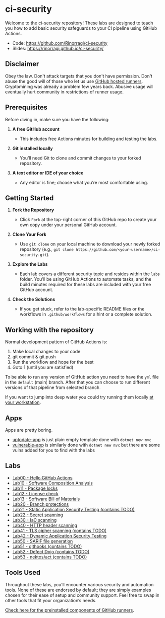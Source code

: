 # ci-security

Welcome to the ci-security repository! These labs are designed to teach you how to add basic security safeguards to your CI pipeline using GitHub Actions.

- Code: <https://github.com/Rinorragi/ci-security>
- Slides: <https://rinorragi.github.io/ci-security/>

## Disclaimer

Obey the law. Don't attack targets that you don't have permission. Don't abuse the good will of those who let us use [GitHub hosted runners](https://docs.github.com/en/actions/using-github-hosted-runners/using-github-hosted-runners/about-github-hosted-runners). Cryptomining was already a problem few years back. Abusive usage will eventually hurt community in restrictions of runner usage.

## Prerequisites

Before diving in, make sure you have the following:

1. **A free GitHub account**

   - This includes free Actions minutes for building and testing the labs.

2. **Git installed locally**

   - You’ll need Git to clone and commit changes to your forked repository.

3. **A text editor or IDE of your choice**
   - Any editor is fine; choose what you’re most comfortable using.

## Getting Started

1. **Fork the Repository**

   - Click `Fork` at the top-right corner of this GitHub repo to create your own copy under your personal GitHub account.

2. **Clone Your Fork**

   - Use `git clone` on your local machine to download your newly forked repository (e.g., `git clone https://github.com/<your-username>/ci-security.git`).

3. **Explore the Labs**

   - Each lab covers a different security topic and resides within the `labs` folder. You’ll be using GitHub Actions to automate tasks, and the build minutes required for these labs are included with your free GitHub account.

4. **Check the Solutions**
   - If you get stuck, refer to the lab-specific README files or the workflows in `.github/workflows` for a hint or a complete solution.

## Working with the repository

Normal development pattern of GitHub Actions is:

1. Make local changes to your code
2. git commit & git push
3. Run the workflow and hope for the best
4. Goto 1 (until you are satisfied)

To be able to run any version of GitHub action you need to have the `yml` file in the `default` (main) branch. After that you can choose to run different versions of that pipeline from selected branch.

If you want to jump into deep water you could try running them locally [at your workstation](/labs/lab5x-next-steps/lab53-act/README.md).

## Apps

Apps are pretty boring.

- [uptodate-app](https://github.com/Rinorragi/ci-security/tree/main/apps/uptodate-app) is just plain empty template done with `dotnet new mvc`
- [vulnerable-app](https://github.com/Rinorragi/ci-security/tree/main/apps/vulnerable-app) is similarly done with `dotnet new mvc` but there are some vulns added for you to find with the labs

## Labs

- [Lab00 - Hello GitHub Actions](/labs/lab0x-hello-github-actions/lab00-hello-github-actions/README.md)
- [Lab10 - Software Composition Analysis](/labs/lab1x-dependencies/lab10-sca/README.md)
- [Lab11 - Package locks](/labs/lab1x-dependencies/lab11-package-locks/README.md)
- [Lab12 - License check](/labs/lab1x-dependencies/lab12-license-check/README.md)
- [Lab13 - Software Bill of Materials](/labs/lab1x-dependencies/lab13-sbom/README.md)
- [Lab20 - Branch protections](/labs/lab2x-development/lab20-branch-protections/README.md)
- [Lab21 - Static Application Security Testing (contains TODO)](/labs/lab2x-development/lab21-sast/README.md)
- [Lab22 - Secret scanning](/labs/lab2x-development/lab22-secret-scanning/README.md)
- [Lab30 - IaC scanning](/labs/lab3x-infrastructure/lab30-iac-scanning/README.md)
- [Lab40 - HTTP header scanning](/labs/lab4x-testing-live-target/lab40-http-header-scanning/README.md)
- [Lab41 - TLS cipher scanning (contains TODO)](/labs/lab4x-testing-live-target/lab41-tls-scanning/README.md)
- [Lab42 - Dynamic Application Security Testing](/labs/lab4x-testing-live-target/lab42-dast/README.md)
- [Lab50 - SARIF file generation](/labs/lab5x-next-steps/lab50-sarif/README.md)
- [Lab51 - githooks (contains TODO)](/labs/lab5x-next-steps/lab51-githooks/README.md)
- [Lab52 - Defect Dojo (contains TODO)](/labs/lab5x-next-steps/lab52-defect-dojo/README.md)
- [Lab53 - nektos/act (contains TODO)](/labs/lab5x-next-steps/lab53-act/README.md)

## Tools Used

Throughout these labs, you’ll encounter various security and automation tools. None of these are endorsed by default; they are simply examples chosen for their ease of setup and community support. Feel free to swap in other tools that fit your organization’s needs.

[Check here for the preinstalled components of GitHub runners](https://github.com/actions/runner-images).
